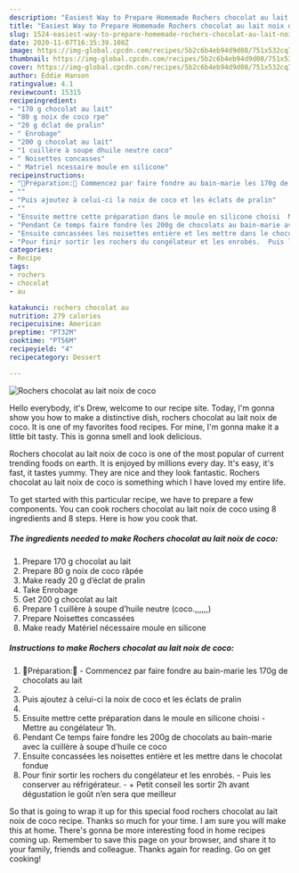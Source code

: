 ```yaml
---
description: "Easiest Way to Prepare Homemade Rochers chocolat au lait noix de coco"
title: "Easiest Way to Prepare Homemade Rochers chocolat au lait noix de coco"
slug: 1524-easiest-way-to-prepare-homemade-rochers-chocolat-au-lait-noix-de-coco
date: 2020-11-07T16:35:39.108Z
image: https://img-global.cpcdn.com/recipes/5b2c6b4eb94d9d08/751x532cq70/rochers-chocolat-au-lait-noix-de-coco-photo-principale-de-la-recette.jpg
thumbnail: https://img-global.cpcdn.com/recipes/5b2c6b4eb94d9d08/751x532cq70/rochers-chocolat-au-lait-noix-de-coco-photo-principale-de-la-recette.jpg
cover: https://img-global.cpcdn.com/recipes/5b2c6b4eb94d9d08/751x532cq70/rochers-chocolat-au-lait-noix-de-coco-photo-principale-de-la-recette.jpg
author: Eddie Hanson
ratingvalue: 4.1
reviewcount: 15315
recipeingredient:
- "170 g chocolat au lait"
- "80 g noix de coco rpe"
- "20 g dclat de pralin"
- " Enrobage"
- "200 g chocolat au lait"
- "1 cuillère à soupe dhuile neutre coco"
- " Noisettes concasses"
- " Matriel ncessaire moule en silicone"
recipeinstructions:
- "🥥Préparation:🍫 Commencez par faire fondre au bain-marie les 170g de chocolats au lait"
- ""
- "Puis ajoutez à celui-ci la noix de coco et les éclats de pralin"
- ""
- "Ensuite mettre cette préparation dans le moule en silicone choisi  Mettre au congélateur 1h."
- "Pendant Ce temps faire fondre les 200g de chocolats au bain-marie avec la cuillère à soupe d’huile ce coco"
- "Ensuite concassées les noisettes entière et les mettre dans le chocolat fondue"
- "Pour finir sortir les rochers du congélateur et les enrobés.  Puis les conserver au réfrigérateur.  + Petit conseil les sortir 2h avant dégustation le goût n’en sera que meilleur"
categories:
- Recipe
tags:
- rochers
- chocolat
- au

katakunci: rochers chocolat au 
nutrition: 279 calories
recipecuisine: American
preptime: "PT32M"
cooktime: "PT56M"
recipeyield: "4"
recipecategory: Dessert

---
```



![Rochers chocolat au lait noix de coco](https://img-global.cpcdn.com/recipes/5b2c6b4eb94d9d08/751x532cq70/rochers-chocolat-au-lait-noix-de-coco-photo-principale-de-la-recette.jpg)

Hello everybody, it's Drew, welcome to our recipe site. Today, I'm gonna show you how to make a distinctive dish, rochers chocolat au lait noix de coco. It is one of my favorites food recipes. For mine, I'm gonna make it a little bit tasty. This is gonna smell and look delicious.

Rochers chocolat au lait noix de coco is one of the most popular of current trending foods on earth. It is enjoyed by millions every day. It's easy, it's fast, it tastes yummy. They are nice and they look fantastic. Rochers chocolat au lait noix de coco is something which I have loved my entire life.




To get started with this particular recipe, we have to prepare a few components. You can cook rochers chocolat au lait noix de coco using 8 ingredients and 8 steps. Here is how you cook that.

<!--inarticleads1-->

##### The ingredients needed to make Rochers chocolat au lait noix de coco:

1. Prepare 170 g chocolat au lait
1. Prepare 80 g noix de coco râpée
1. Make ready 20 g d’éclat de pralin
1. Take  Enrobage
1. Get 200 g chocolat au lait
1. Prepare 1 cuillère à soupe d’huile neutre (coco.,,,,,,)
1. Prepare  Noisettes concassées
1. Make ready  Matériel nécessaire moule en silicone




<!--inarticleads2-->

##### Instructions to make Rochers chocolat au lait noix de coco:

1. 🥥Préparation:🍫 - Commencez par faire fondre au bain-marie les 170g de chocolats au lait
1. 
1. Puis ajoutez à celui-ci la noix de coco et les éclats de pralin
1. 
1. Ensuite mettre cette préparation dans le moule en silicone choisi  - Mettre au congélateur 1h.
1. Pendant Ce temps faire fondre les 200g de chocolats au bain-marie avec la cuillère à soupe d’huile ce coco
1. Ensuite concassées les noisettes entière et les mettre dans le chocolat fondue
1. Pour finir sortir les rochers du congélateur et les enrobés. -  Puis les conserver au réfrigérateur.  - + Petit conseil les sortir 2h avant dégustation le goût n’en sera que meilleur




So that is going to wrap it up for this special food rochers chocolat au lait noix de coco recipe. Thanks so much for your time. I am sure you will make this at home. There's gonna be more interesting food in home recipes coming up. Remember to save this page on your browser, and share it to your family, friends and colleague. Thanks again for reading. Go on get cooking!
